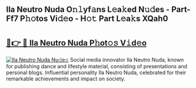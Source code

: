 ## Ila Neutro Nuda O𝚗𝚕yf𝚊ns L𝚎a𝚔ed N𝚞𝚍es - Part-Ff7 P𝚑𝚘tos Vi𝚍𝚎o - H𝚘𝚝 Part L𝚎a𝚔s XQah0

# <h2><a href="http://kfbhv6w.oniu.top/?m=Ila+Neutro+Nuda">🔗👉 🔴 Ila Neutro Nuda P𝚑ot𝚘𝚜 V𝚒d𝚎o</a></h2>

[![Ila Neutro Nuda Nu𝚍e𝚜](https://i.imgur.com/0qMVB7G.gif)](http://kfbhv6w.oniu.top/?m=Ila+Neutro+Nuda)
Social media innovator Ila Neutro Nuda, known for publishing dance and lifestyle material, consisting of presentations and personal blogs. Influential personality Ila Neutro Nuda, celebrated for their remarkable achievements and impact on society.  

